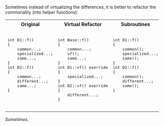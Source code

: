 Sometimes instead of virtualizing the differences, it is better to refactor the commonality (into helper functions):


<table>
<tr>
<th>
Original
</th>
<th>
Virtual Refactor
</th>
<th>
Subroutines
</th>
</tr>
<tr>
<td  valign="top">

<pre lang="cpp">

int D1::f()
{
    common...;
    specialized...;
    same...;
}
int D2::f()
{
    common...;
    different...;
    same...;
}

</pre>
</td>
<td  valign="top">

<pre lang="cpp">

int Base::f()
{
    common...;
    vf();
    same...;
}
int D1::vf() override
{
    specialized...;
}
int D2::vf() override
{
    different...;
}

</pre>
</td>
<td  valign="top">

<pre lang="cpp">

int D1::f()
{
    common();
    specialized...;
    same();
}
int D2::f()
{
    common();
    different...;
    same();
}
</pre>
</td>
</tr>
</table>


_Sometimes_.
